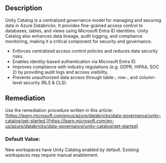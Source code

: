 ## Description

Unity Catalog is a centralized governance model for managing and securing data in Azure Databricks. It provides fine-grained access control to databases, tables, and views using Microsoft Entra ID identities. Unity Catalog also enhances data lineage, audit logging, and compliance monitoring, making it a critical component for security and governance.

- Enforces centralized access control policies and reduces data security risks.
- Enables identity-based authentication via Microsoft Entra ID.
- Improves compliance with industry regulations (e.g. GDPR, HIPAA, SOC 2) by providing audit logs and access visibility.
- Prevents unauthorized data access through table-, row-, and column-level security (RLS & CLS).

## Remediation

Use the remediation procedure written in this article: [https://learn.microsoft.com/enus/azure/databricks/data-governance/unity-catalog/get-started.](https://learn.microsoft.com/en-us/azure/databricks/data-governance/unity-catalog/get-started)

### Default Value:

New workspaces have Unity Catalog enabled by default. Existing workspaces may
require manual enablement.
